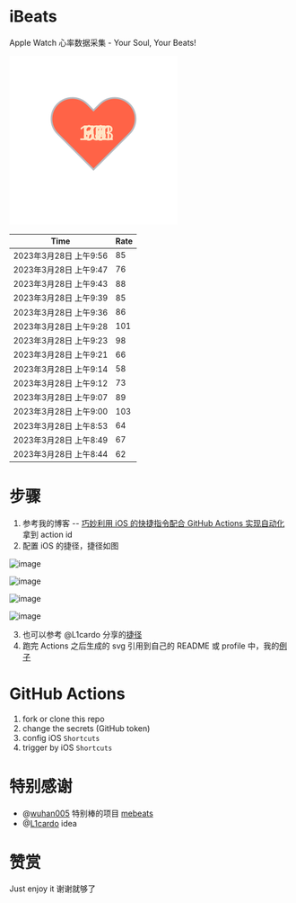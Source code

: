 # iBeats
Apple Watch 心率数据采集 - Your Soul, Your Beats!

![](./files/heart.svg)

<!--START_SECTION:my_heart_rate-->
| Time | Rate | 
 | ---- | ---- | 
| 2023年3月28日 上午9:56 | 85 |
| 2023年3月28日 上午9:47 | 76 |
| 2023年3月28日 上午9:43 | 88 |
| 2023年3月28日 上午9:39 | 85 |
| 2023年3月28日 上午9:36 | 86 |
| 2023年3月28日 上午9:28 | 101 |
| 2023年3月28日 上午9:23 | 98 |
| 2023年3月28日 上午9:21 | 66 |
| 2023年3月28日 上午9:14 | 58 |
| 2023年3月28日 上午9:12 | 73 |
| 2023年3月28日 上午9:07 | 89 |
| 2023年3月28日 上午9:00 | 103 |
| 2023年3月28日 上午8:53 | 64 |
| 2023年3月28日 上午8:49 | 67 |
| 2023年3月28日 上午8:44 | 62 |

<!--END_SECTION:my_heart_rate-->

# 步骤
1. 参考我的博客 -- [巧妙利用 iOS 的快捷指令配合 GitHub Actions 实现自动化](https://github.com/yihong0618/gitblog/issues/198) 拿到 action id
2. 配置 iOS 的捷径，捷径如图

![image](https://user-images.githubusercontent.com/15976103/122154218-0db0b480-ce97-11eb-93bb-5aec07c558dc.png)

![image](https://user-images.githubusercontent.com/15976103/122154236-186b4980-ce97-11eb-8e4b-70551a0391ae.png)

![image](https://user-images.githubusercontent.com/15976103/122154268-2d47dd00-ce97-11eb-902e-3acf292265a9.png)

![image](https://user-images.githubusercontent.com/15976103/122174055-fa144680-ceb4-11eb-9be2-3eb83cd516f7.png)

3. 也可以参考 @L1cardo 分享的[捷径](https://www.icloud.com/shortcuts/6ab6047b459c41ad822ad6b94b1c03d4)
4. 跑完 Actions 之后生成的 svg 引用到自己的 README 或 profile 中，我的[例子](https://github.com/yihong0618) 

# GitHub Actions

1. fork or clone this repo
2. change the secrets (GitHub token)
3. config iOS `Shortcuts` 
4. trigger by iOS `Shortcuts`

# 特别感谢
- @[wuhan005](https://github.com/wuhan005) 特别棒的项目 [mebeats](https://github.com/wuhan005/mebeats)
- @[L1cardo](https://github.com/L1cardo) idea

# 赞赏
Just enjoy it
谢谢就够了

